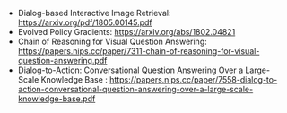 
* Dialog-based Interactive Image Retrieval: https://arxiv.org/pdf/1805.00145.pdf
* Evolved Policy Gradients: https://arxiv.org/abs/1802.04821
* Chain of Reasoning for Visual Question Answering: https://papers.nips.cc/paper/7311-chain-of-reasoning-for-visual-question-answering.pdf
* Dialog-to-Action: Conversational Question Answering Over a Large-Scale Knowledge Base
: https://papers.nips.cc/paper/7558-dialog-to-action-conversational-question-answering-over-a-large-scale-knowledge-base.pdf
